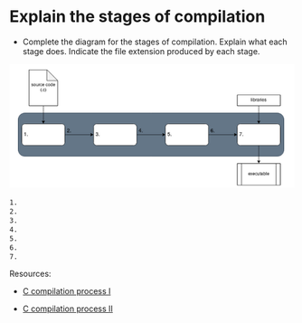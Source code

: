 # Explain the stages of compilation

- Complete the diagram for the stages of compilation.  Explain what each stage does.  Indicate the file extension produced by each stage.

![Compilation](./compilation.PNG)

```text
1.
2.
3.
4.
5.
6.
7.
```

Resources:

- [C compilation process I](https://codeforwin.org/2017/08/c-compilation-process.html)

- [C compilation process II](https://www.calleerlandsson.com/the-four-stages-of-compiling-a-c-program/)

